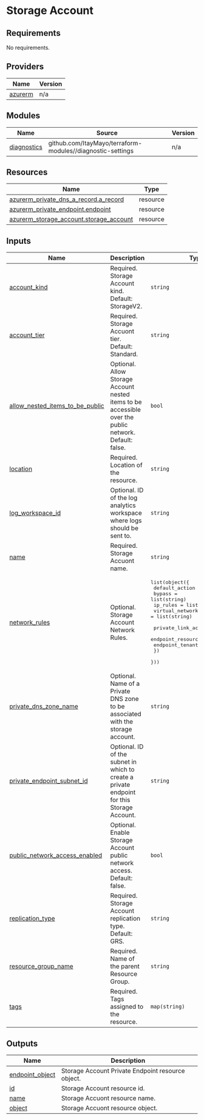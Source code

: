 # Storage Account

<!-- BEGIN_TF_DOCS -->
## Requirements

No requirements.

## Providers

| Name | Version |
|------|---------|
| <a name="provider_azurerm"></a> [azurerm](#provider\_azurerm) | n/a |

## Modules

| Name | Source | Version |
|------|--------|---------|
| <a name="module_diagnostics"></a> [diagnostics](#module\_diagnostics) | github.com/ItayMayo/terraform-modules//diagnostic-settings | n/a |

## Resources

| Name | Type |
|------|------|
| [azurerm_private_dns_a_record.a_record](https://registry.terraform.io/providers/hashicorp/azurerm/latest/docs/resources/private_dns_a_record) | resource |
| [azurerm_private_endpoint.endpoint](https://registry.terraform.io/providers/hashicorp/azurerm/latest/docs/resources/private_endpoint) | resource |
| [azurerm_storage_account.storage_account](https://registry.terraform.io/providers/hashicorp/azurerm/latest/docs/resources/storage_account) | resource |

## Inputs

| Name | Description | Type | Default | Required |
|------|-------------|------|---------|:--------:|
| <a name="input_account_kind"></a> [account\_kind](#input\_account\_kind) | Required. Storage Account kind. Default: StorageV2. | `string` | `"StorageV2"` | no |
| <a name="input_account_tier"></a> [account\_tier](#input\_account\_tier) | Required. Storage Accuont tier. Default: Standard. | `string` | `"Standard"` | no |
| <a name="input_allow_nested_items_to_be_public"></a> [allow\_nested\_items\_to\_be\_public](#input\_allow\_nested\_items\_to\_be\_public) | Optional. Allow Storage Account nested items to be accessible over the public network. Default: false. | `bool` | `false` | no |
| <a name="input_location"></a> [location](#input\_location) | Required. Location of the resource. | `string` | n/a | yes |
| <a name="input_log_workspace_id"></a> [log\_workspace\_id](#input\_log\_workspace\_id) | Optional. ID of the log analytics workspace where logs should be sent to. | `string` | `null` | no |
| <a name="input_name"></a> [name](#input\_name) | Required. Storage Accuont name. | `string` | n/a | yes |
| <a name="input_network_rules"></a> [network\_rules](#input\_network\_rules) | Optional. Storage Account Network Rules. | <pre>list(object({<br>    default_action             = string<br>    bypass                     = list(string)<br>    ip_rules                   = list(string)<br>    virtual_network_subnet_ids = list(string)<br><br>    private_link_access = object({<br>      endpoint_resource_id = string<br>      endpoint_tenant_id   = string<br>    })<br>  }))</pre> | `null` | no |
| <a name="input_private_dns_zone_name"></a> [private\_dns\_zone\_name](#input\_private\_dns\_zone\_name) | Optional. Name of a Private DNS zone to be associated with the storage account. | `string` | `null` | no |
| <a name="input_private_endpoint_subnet_id"></a> [private\_endpoint\_subnet\_id](#input\_private\_endpoint\_subnet\_id) | Optional. ID of the subnet in which to create a private endpoint for this Storage Account. | `string` | `null` | no |
| <a name="input_public_network_access_enabled"></a> [public\_network\_access\_enabled](#input\_public\_network\_access\_enabled) | Optional. Enable Storage Account public network access. Default: false. | `bool` | `false` | no |
| <a name="input_replication_type"></a> [replication\_type](#input\_replication\_type) | Required. Storage Account replication type. Default: GRS. | `string` | `"GRS"` | no |
| <a name="input_resource_group_name"></a> [resource\_group\_name](#input\_resource\_group\_name) | Required. Name of the parent Resource Group. | `string` | n/a | yes |
| <a name="input_tags"></a> [tags](#input\_tags) | Required. Tags assigned to the resource. | `map(string)` | `null` | no |

## Outputs

| Name | Description |
|------|-------------|
| <a name="output_endpoint_object"></a> [endpoint\_object](#output\_endpoint\_object) | Storage Account Private Endpoint resource object. |
| <a name="output_id"></a> [id](#output\_id) | Storage Account resource id. |
| <a name="output_name"></a> [name](#output\_name) | Storage Accuont resource name. |
| <a name="output_object"></a> [object](#output\_object) | Storage Accuont resource object. |
<!-- END_TF_DOCS -->